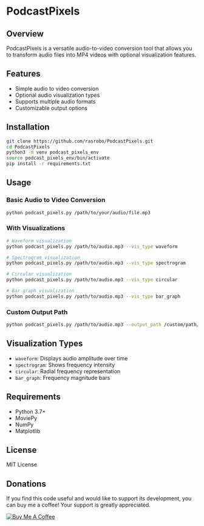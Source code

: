 # PodcastPixels

## Overview
PodcastPixels is a versatile audio-to-video conversion tool that allows you to transform audio files into MP4 videos with optional visualization features.

## Features
- Simple audio to video conversion
- Optional audio visualization types
- Supports multiple audio formats
- Customizable output options

## Installation
```bash
git clone https://github.com/rasrobo/PodcastPixels.git
cd PodcastPixels
python3 -m venv podcast_pixels_env
source podcast_pixels_env/bin/activate
pip install -r requirements.txt
```

## Usage
### Basic Audio to Video Conversion
```bash
python podcast_pixels.py /path/to/your/audio/file.mp3
```

### With Visualizations
```bash
# Waveform visualization
python podcast_pixels.py /path/to/audio.mp3 --vis_type waveform

# Spectrogram visualization
python podcast_pixels.py /path/to/audio.mp3 --vis_type spectrogram

# Circular visualization
python podcast_pixels.py /path/to/audio.mp3 --vis_type circular

# Bar graph visualization
python podcast_pixels.py /path/to/audio.mp3 --vis_type bar_graph
```

### Custom Output Path
```bash
python podcast_pixels.py /path/to/audio.mp3 --output_path /custom/path/output.mp4
```

## Visualization Types
- `waveform`: Displays audio amplitude over time
- `spectrogram`: Shows frequency intensity
- `circular`: Radial frequency representation
- `bar_graph`: Frequency magnitude bars

## Requirements
- Python 3.7+
- MoviePy
- NumPy
- Matplotlib

## License
MIT License

## Donations

If you find this code useful and would like to support its development, you can buy me a coffee! Your support is greatly appreciated.

[![Buy Me A Coffee](https://cdn.buymeacoffee.com/buttons/default-orange.png)](https://buymeacoffee.com/robodigitalis)
